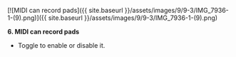 ---
---

[![MIDI can record pads]({{ site.baseurl }}/assets/images/9/9-3/IMG_7936-1-(9).png)]({{
site.baseurl }}/assets/images/9/9-3/IMG_7936-1-(9).png)

**6. MIDI can record pads**

- Toggle to enable or disable it.
